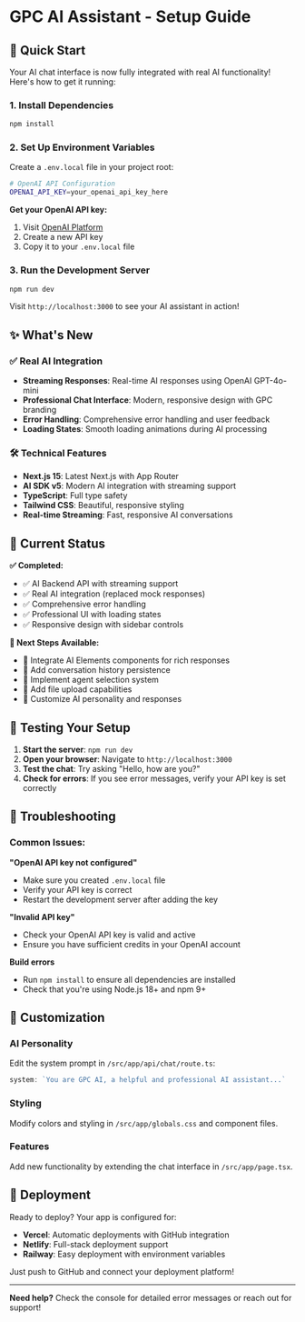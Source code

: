 # GPC AI Assistant - Setup Guide

## 🚀 Quick Start

Your AI chat interface is now fully integrated with real AI functionality! Here's how to get it running:

### 1. Install Dependencies
```bash
npm install
```

### 2. Set Up Environment Variables
Create a `.env.local` file in your project root:
```bash
# OpenAI API Configuration
OPENAI_API_KEY=your_openai_api_key_here
```

**Get your OpenAI API key:**
1. Visit [OpenAI Platform](https://platform.openai.com/api-keys)
2. Create a new API key
3. Copy it to your `.env.local` file

### 3. Run the Development Server
```bash
npm run dev
```

Visit `http://localhost:3000` to see your AI assistant in action!

## ✨ What's New

### ✅ Real AI Integration
- **Streaming Responses**: Real-time AI responses using OpenAI GPT-4o-mini
- **Professional Chat Interface**: Modern, responsive design with GPC branding
- **Error Handling**: Comprehensive error handling and user feedback
- **Loading States**: Smooth loading animations during AI processing

### 🛠 Technical Features
- **Next.js 15**: Latest Next.js with App Router
- **AI SDK v5**: Modern AI integration with streaming support
- **TypeScript**: Full type safety
- **Tailwind CSS**: Beautiful, responsive styling
- **Real-time Streaming**: Fast, responsive AI conversations

## 🎯 Current Status

**✅ Completed:**
- ✅ AI Backend API with streaming support
- ✅ Real AI integration (replaced mock responses)
- ✅ Comprehensive error handling
- ✅ Professional UI with loading states
- ✅ Responsive design with sidebar controls

**🔄 Next Steps Available:**
- 🔄 Integrate AI Elements components for rich responses
- 🔄 Add conversation history persistence
- 🔄 Implement agent selection system
- 🔄 Add file upload capabilities
- 🔄 Customize AI personality and responses

## 🧪 Testing Your Setup

1. **Start the server**: `npm run dev`
2. **Open your browser**: Navigate to `http://localhost:3000`
3. **Test the chat**: Try asking "Hello, how are you?"
4. **Check for errors**: If you see error messages, verify your API key is set correctly

## 🔧 Troubleshooting

### Common Issues:

**"OpenAI API key not configured"**
- Make sure you created `.env.local` file
- Verify your API key is correct
- Restart the development server after adding the key

**"Invalid API key"**
- Check your OpenAI API key is valid and active
- Ensure you have sufficient credits in your OpenAI account

**Build errors**
- Run `npm install` to ensure all dependencies are installed
- Check that you're using Node.js 18+ and npm 9+

## 🎨 Customization

### AI Personality
Edit the system prompt in `/src/app/api/chat/route.ts`:
```typescript
system: `You are GPC AI, a helpful and professional AI assistant...`
```

### Styling
Modify colors and styling in `/src/app/globals.css` and component files.

### Features
Add new functionality by extending the chat interface in `/src/app/page.tsx`.

## 🚀 Deployment

Ready to deploy? Your app is configured for:
- **Vercel**: Automatic deployments with GitHub integration
- **Netlify**: Full-stack deployment support
- **Railway**: Easy deployment with environment variables

Just push to GitHub and connect your deployment platform!

---

**Need help?** Check the console for detailed error messages or reach out for support!

